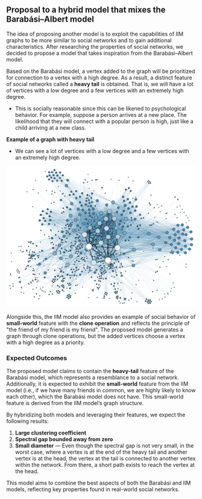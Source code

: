 ## Proposal to a hybrid model that mixes the Barabási–Albert model 

The idea of proposing another model is to exploit the capabilities of IIM graphs to be more similar to social networks and to gain additional characteristics. 
After researching the properties of social networks, we decided to propose a model that takes inspiration from the Barabási–Albert model.

Based on the Barabási model, a vertex added to the graph will be prioritized for connection to a vertex with a high degree. 
As a result, a distinct feature of social networks called a **heavy tail** is obtained. That is, we will have a lot of vertices with a low degree and a few vertices with 
an extremely high degree. 
- This is socially reasonable since this can be likened to psychological behavior.
For example, suppose a person arrives at a new place. The likelihood that they will connect with a popular person is high, just like a child arriving at a new class.

**Example of a graph with heavy tail** 
 - We can see a lot of vertices with a low degree and a few vertices with 
an extremely high degree. 

![](https://github.com/Ayo1a/Final-research-project/blob/main/images/heavy_tail.png)

Alongside this, the IIM model also provides an example of social behavior of **small-world** feature with the **clone operation** and reflects the principle of "the friend of my friend is my friend". 
The proposed model generates a graph through clone operations, but the added vertices choose a vertex with a high degree as a priority.

### Expected Outcomes
The proposed model claims to contain the **heavy-tail** feature of the Barabási model, which represents a resemblance to a social network. 
Additionally, it is expected to exhibit the **small-world** feature from the IIM model (i.e., if we have many friends in common, we are highly likely to know each other), 
which the Barabási model does not have. This small-world feature is derived from the IIM model’s graph structure.

By hybridizing both models and leveraging their features, we expect the following results:

1. **Large clustering coefficient**
2. **Spectral gap bounded away from zero** 
3. **Small diameter** — Even though the spectral gap is not very small, in the worst case, where a vertex is at the end of the heavy tail and another vertex is at the head, the vertex at the tail is connected to another vertex within the network. From there, a short path exists to reach the vertex at the head.

This model aims to combine the best aspects of both the Barabási and IIM models, reflecting key properties found in real-world social networks.
